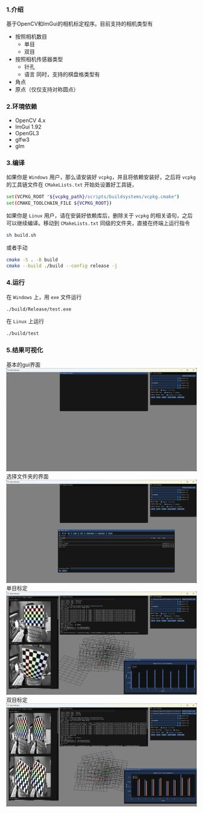 ### 1.介绍
基于OpenCV和ImGui的相机标定程序。目前支持的相机类型有
* 按照相机数目
    * 单目
    * 双目
* 按照相机传感器类型
    * 针孔
    * 语言
同时，支持的棋盘格类型有
* 角点
* 原点（仅仅支持对称圆点）

### 2.环境依赖
* OpenCV 4.x
* ImGui 1.92
* OpenGL3
* glfw3
* glm


### 3.编译
如果你是 `Windows` 用户，那么请安装好 `vcpkg`，并且将依赖安装好，之后将 `vcpkg` 的工具链文件在 `CMakeLists.txt` 开始处设置好工具链，
```bash
set(VCPKG_ROOT "${vcpkg_path}/scripts/buildsystems/vcpkg.cmake")
set(CMAKE_TOOLCHAIN_FILE ${VCPKG_ROOT})
```
如果你是 `Linux` 用户，请在安装好依赖库后，删除关于 `vcpkg` 的相关语句，之后可以继续编译。移动到 `CMakeLists.txt` 同级的文件夹，直接在终端上运行指令
```bash
sh build.sh
```
或者手动
```bash
cmake -S . -B build
cmake --build ./build --config release -j
```

### 4.运行
在 `Windows` 上，用 `exe` 文件运行
```bash
./build/Release/test.exe
```
在 `Linux` 上运行
```bash
./build/test
```


### 5.结果可视化
基本的gui界面
!["gui"](result\gui.png)
选择文件夹的界面
!["select"](result\select.png)
单目标定
!["monocular"](result\monocular.png)
双目标定
!["stereo"](result\stereo.png)